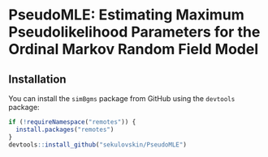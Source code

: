 # PseudoMLE: Estimating Maximum Pseudolikelihood Parameters for the Ordinal Markov Random Field Model



## Installation

You can install the `simBgms` package from GitHub using the `devtools` package:

```R
if (!requireNamespace("remotes")) { 
  install.packages("remotes")   
}   
devtools::install_github("sekulovskin/PseudoMLE")
```

